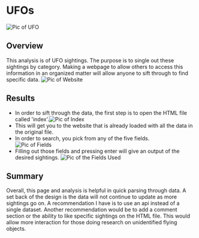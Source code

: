 # UFOs
![Pic  of UFO](https://user-images.githubusercontent.com/106329824/187042640-d405f202-02ef-4b9f-805b-3f4c78f12e34.png)



## Overview
This analysis is of UFO sightings. The purpose is to single out these sightings by category. Making a webpage to allow others to access this information in an organized matter will allow anyone to sift through to find specific data.
![Pic  of Website](https://user-images.githubusercontent.com/106329824/187040083-e27bcb17-3d70-424c-96b4-77738f848b90.png)


## Results
* In order to sift through the data, the first step is to open the HTML file called 'index'.![Pic  of Index](https://user-images.githubusercontent.com/106329824/187041907-b5bf746e-1d4c-44a2-ac4f-b40dce7641fb.png)
* This will get you to the website that is already loaded with all the data in the original file. 
* In order to search, you pick from any of the five fields.  
 ![Pic  of Fields](https://user-images.githubusercontent.com/106329824/187042101-c4ee5d63-2146-4834-81cf-078b43a5dedc.png)
* Filling out those fields and pressing enter will give an output of the desired sightings. 
![Pic  of the Fields Used](https://user-images.githubusercontent.com/106329824/187042439-7f3c350b-f11c-4f87-9997-1850130291e2.png)


## Summary
Overall, this page and analysis is helpful in quick parsing through data. A set back of the design is the data will not continue to update as more sightings go on. A recommendation I have is to use an api instead of a single dataset. Another recommendation would be to add a comment section or the ability to like specific sightings on the HTML file. This would allow more interaction for those doing research on unidentified flying objects.
